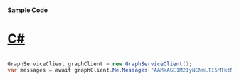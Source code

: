 #### Sample Code
# [C#](#tab/Csharp)

```C#

GraphServiceClient graphClient = new GraphServiceClient();
var messages = await graphClient.Me.Messages["AAMkAGE1M2IyNGNmLTI5MTktNDUyZi1iOTVl==="].Request().GetAsync();

```
